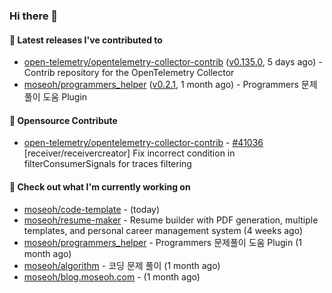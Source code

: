 ### Hi there 👋

#### 🚀 Latest releases I've contributed to

- [open-telemetry/opentelemetry-collector-contrib](https://github.com/open-telemetry/opentelemetry-collector-contrib) ([v0.135.0](https://github.com/open-telemetry/opentelemetry-collector-contrib/releases/tag/v0.135.0), 5 days ago) - Contrib repository for the OpenTelemetry Collector
- [moseoh/programmers_helper](https://github.com/moseoh/programmers_helper) ([v0.2.1](https://github.com/moseoh/programmers_helper/releases/tag/v0.2.1), 1 month ago) - Programmers 문제풀이 도움 Plugin

#### 🎉 Opensource Contribute

- [open-telemetry/opentelemetry-collector-contrib](https://github.com/open-telemetry/opentelemetry-collector-contrib) - [#41036](https://github.com/open-telemetry/opentelemetry-collector-contrib/pull/41036) [receiver/receivercreator] Fix incorrect condition in filterConsumerSignals for traces filtering

#### 👷 Check out what I'm currently working on

- [moseoh/code-template](https://github.com/moseoh/code-template) -  (today)
- [moseoh/resume-maker](https://github.com/moseoh/resume-maker) - Resume builder with PDF generation, multiple templates, and personal career management system (4 weeks ago)
- [moseoh/programmers_helper](https://github.com/moseoh/programmers_helper) - Programmers 문제풀이 도움 Plugin (1 month ago)
- [moseoh/algorithm](https://github.com/moseoh/algorithm) - 코딩 문제 풀이 (1 month ago)
- [moseoh/blog.moseoh.com](https://github.com/moseoh/blog.moseoh.com) -  (1 month ago)
